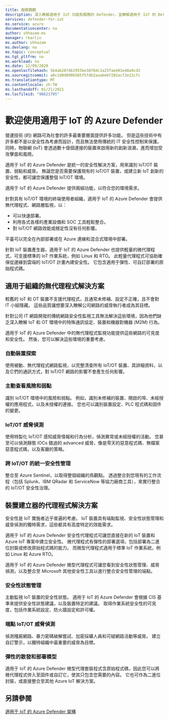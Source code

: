 ```yaml
---
title: 服務概觀
description: 深入瞭解適用于 IoT 功能和服務的 Defender，並瞭解適用于 IoT 的 Defender 如何提供全方位的 IoT 安全性。
services: defender-for-iot
ms.service: azure
documentationcenter: na
author: shhazam-ms
manager: rkarlin
ms.author: shhazam
ms.devlang: na
ms.topic: conceptual
ms.tgt_pltfrm: na
ms.workload: na
ms.date: 12/09/2020
ms.openlocfilehash: 5b4ab207462955be3876dc1a25fae491e48a9cd2
ms.sourcegitcommit: a0c1d0d0906585f5fdb2aaabe6f202acf2e22cfc
ms.translationtype: MT
ms.contentlocale: zh-TW
ms.lasthandoff: 01/21/2021
ms.locfileid: "98621705"
---
```

# <a name="welcome-to-azure-defender-for-iot"></a>歡迎使用適用于 IoT 的 Azure Defender

營運技術 (的) 網路可為社會的許多最重要層面提供許多功能。 但是這些技術中有許多都不是以安全性為考慮而設計，而且無法使用傳統的 IT 安全性控制來保護。 同時，物聯網 (IoT) 會透過數十億個連接的裝置來啟用新的創新浪潮，進而增加受攻擊面和風險。  

適用于 IoT 的 Azure Defender 是統一的安全性解決方案，用來識別 IoT/OT 裝置、弱點和威脅。 無論您是否需要保護現有的 IoT/OT 裝置，或建立新 IoT 創新的安全性，都可讓您保護整個 IoT/OT 環境。  

適用于 IoT 的 Azure Defender 提供兩組功能，以符合您的環境需求。

針對具有 IoT/OT 環境的終端使用者組織，適用于 IoT 的 Azure Defender 會提供無代理程式、網路層監視，以：

- 可以快速部署。
- 利用各式各樣的產業設備和 SOC 工具輕鬆整合。
- 對 IoT/OT 網路效能或穩定性沒有任何影響。 

平臺可以完全在內部部署或在 Azure 連線和混合式環境中部署。  

針對 IoT 裝置產生器，適用于 IoT 的 Azure Defender 也提供輕量的微代理程式，可支援標準的 IoT 作業系統，例如 Linux 和 RTO。 此輕量代理程式可協助確保從邊緣到雲端的 IoT/OT 計畫內建安全性。 它包含適用于彈性、可自訂部署的原始程式碼。 

## <a name="agentless-solution-for-organizations"></a>適用于組織的無代理程式解決方案 

較舊的 IoT 和 OT 裝置不支援代理程式，且通常未修補、設定不正確，且不會對 IT 小組隱藏。 這些品質讓想要深入瞭解公司網路的威脅執行者成為其目標。 

針對公司 IT 網路開發的傳統網路安全性監視工具無法解決這些環境，因為他們缺乏深入瞭解 IoT 和 OT 環境中的特殊通訊協定、裝置和機器對機器 (M2M) 行為。 

適用于 IoT 的 Azure Defender 中的無代理程式監視功能提供這些網路的可見度和安全性。 然後，您可以解決這些環境的重要考慮。 

### <a name="automatic-device-discovery"></a>自動裝置探索  

使用被動、無代理程式網路監視，以完整清查所有 IoT/OT 裝置、其詳細資料，以及它們的通訊方式，對 IoT/OT 網路的影響不會產生任何影響。  

### <a name="proactive-visibility-into-risk-and-vulnerabilities"></a>主動查看風險和弱點
 
識別 IoT/OT 環境中的風險和弱點。 例如，識別未修補的裝置、開啟的埠、未經授權的應用程式，以及未授權的連接。 您也可以識別裝置設定、PLC 程式碼和固件的變更。 

### <a name="iotot-threat-detection"></a>IoT/OT 威脅偵測  

使用特製化 IoT/OT 感知威脅情報和行為分析，偵測異常或未經授權的活動。 您甚至可以偵測靜態 IOCs 錯過的 advanced 威脅，像是零天的惡意程式碼、無檔案惡意程式碼，以及客廳的策略。 

### <a name="unified-security-management-across-iotot"></a>跨 IoT/OT 的統一安全性管理

整合至 Azure Sentinel，以取得整個組織的鳥觀點。 透過整合到您現有的工作流程（包括 Splunk、IBM QRadar 和 ServiceNow 等協力廠商工具），來實行整合的 IoT/OT 安全性治理。 

## <a name="agent-based-solution-for-device-builders"></a>裝置建立器的代理程式解決方案 

安全性是 IoT 實施者近乎普遍的考慮。 IoT 裝置具有端點監視、安全性狀態管理和威脅偵測的獨特需求，這些都具有高度特定的效能需求。 

適用于 IoT 的 Azure Defender 安全性代理程式可讓您直接在新的 IoT 裝置和 Azure IoT 專案中建立安全性。 微代理程式有彈性的部署選項，包括部署為二進位封裝或修改原始程式碼的能力。 而微型代理程式適用于標準 IoT 作業系統，例如 Linux 和 Azure RTO。  

適用于 IoT 的 Azure Defender 微型代理程式可讓您看到安全性狀態管理、威脅偵測，以及整合至 Microsoft 其他安全性工具以進行整合安全性管理的端點。 

### <a name="security-posture-management"></a>安全性狀態管理

主動監視 IoT 裝置的安全性狀態。 適用于 IoT 的 Azure Defender 會根據 CIS 基準來提供安全性狀態建議，以及裝置特定的建議。 取得作業系統安全性的可見度，包括作業系統設定、防火牆設定和許可權。 

### <a name="endpoint-iotot-threat-detection"></a>端點 IoT/OT 威脅偵測

偵測殭屍網路、暴力密碼破解嘗試、加密採礦人員和可疑網路活動等威脅。 建立自訂警示，以獨特組織中最重要的威脅為目標。 

### <a name="flexible-distribution-and-deployment-models"></a>彈性的散發和部署模型 

適用于 IoT 的 Azure Defender 微型代理套裝程式含原始程式碼，因此您可以將微代理程式併入至固件或自訂它，使其只包含您需要的內容。 它也可作為二進位封裝，或直接整合至其他 Azure IoT 解決方案。 

## <a name="see-also"></a>另請參閱

[適用于 IoT 的 Azure Defender 架構](architecture.md)